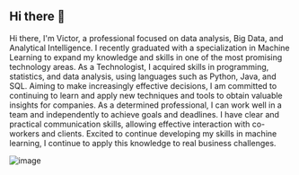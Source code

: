 ## Hi there 👋

Hi there, I'm Victor, a professional focused on data analysis, Big Data, and Analytical Intelligence. I recently graduated with a specialization in Machine Learning to expand my knowledge and skills in one of the most promising technology areas. As a Technologist, I acquired skills in programming, statistics, and data analysis, using languages ​​such as Python, Java, and SQL. Aiming to make increasingly effective decisions, I am committed to continuing to learn and apply new techniques and tools to obtain valuable insights for companies. As a determined professional, I can work well in a team and independently to achieve goals and deadlines. I have clear and practical communication skills, allowing effective interaction with co-workers and clients. Excited to continue developing my skills in machine learning, I continue to apply this knowledge to real business challenges.



![image](https://github.com/user-attachments/assets/e8f6c045-3098-4b23-8a03-0cf116528c4a)


<!--
**victor-marques-ai/victor-marques-ai** is a ✨ _special_ ✨ repository because its `README.md` (this file) appears on your GitHub profile.

Here are some ideas to get you started:

- 🔭 I’m currently working on ...
- 🌱 I’m currently learning ...
- 👯 I’m looking to collaborate on ...
- 🤔 I’m looking for help with ...
- 💬 Ask me about ...
- 📫 How to reach me: ...
- 😄 Pronouns: ...
- ⚡ Fun fact: ...

<picture>
  <source media="(prefers-color-scheme: dark)" srcset="https://github.com/user-attachments/assets/a9d2b476-6ad6-43cb-915d-1a13b30db0d5">
  <source media="(prefers-color-scheme: light)" srcset="https://github.com/user-attachments/assets/d0d7d196-73b9-4b0d-a252-92d0fae4e951">
  <img alt="A Ghibli version of myself!" src="https://github.com/user-attachments/assets/d0d7d196-73b9-4b0d-a252-92d0fae4e951">
</picture>


<picture>
 <source media="(prefers-color-scheme: dark)" srcset="YOUR-DARKMODE-IMAGE">
 <source media="(prefers-color-scheme: light)" srcset="YOUR-LIGHTMODE-IMAGE">
 <img alt="Imagem Ghibli" src="https://media.licdn.com/dms/image/v2/D4D03AQGPO0CaGNlMVQ/profile-displayphoto-shrink_800_800/B4DZXt8OxdHwAc-/0/1743453745936?e=1750291200&v=beta&t=V4tNU8Z7r4dSPmPh3HB61t530LyuOwoTImiTrlO-fwE">
</picture>

![image](https://github.com/user-attachments/assets/d0d7d196-73b9-4b0d-a252-92d0fae4e951)
![image](https://github.com/user-attachments/assets/a9d2b476-6ad6-43cb-915d-1a13b30db0d5)
-->
